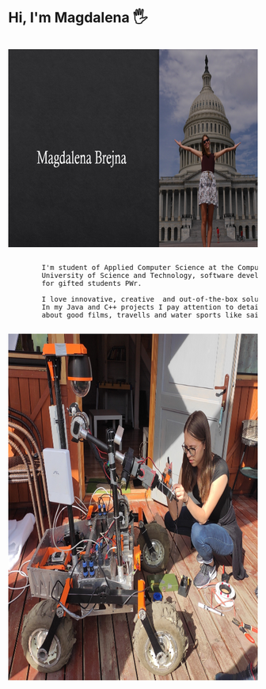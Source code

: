 # Hi, I'm Magdalena 🖐

<br>
<div align="center">  
<img alt="me" title="me" src="https://github.com/MagdalenaBrejna/MagdalenaBrejna/blob/main/magda.png" height="400" width="800">
<br>
  
<pre>
<div align="justify" "margin": 50px;> 
        I'm student of Applied Computer Science at the Computer Science and Telecommunication department of Wrocław 
        University of Science and Technology, software developer in the Project Scorpio and member of the program
        for gifted students PWr. 
 
        I love innovative, creative  and out-of-the-box solutions that make a difference and solve real problems. 
        In my Java and C++ projects I pay attention to details and dont't compromise on quality. I'm passionate 
        about good films, travells and water sports like sailing.  
</div>
</pre>
<div align="center">  
<img alt="me" title="me" src="https://github.com/MagdalenaBrejna/MagdalenaBrejna/blob/main/scorpiox.jpg" height="700" width="800">
<br><br>  
